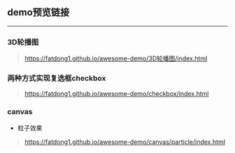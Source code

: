 ## demo预览链接
---
### 3D轮播图
> https://fatdong1.github.io/awesome-demo/3D轮播图/index.html
### 两种方式实现复选框checkbox
> https://fatdong1.github.io/awesome-demo/checkbox/index.html
### canvas
- 粒子效果
> https://fatdong1.github.io/awesome-demo/canvas/particle/index.html
